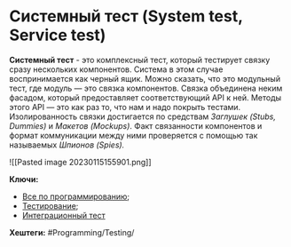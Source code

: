
# Системный тест (System test, Service test)

**Системный тест** - это комплексный тест, который тестирует связку сразу нескольких компонентов. Система в этом случае воспринимается как черный ящик. Можно сказать, что это модульный тест, где модуль — это связка компонентов. Связка объединена неким фасадом, который предоставляет соответствующий API к ней. Методы этого API — это как раз то, что нам и надо покрыть тестами. Изолированность связки достигается по средствам _Заглушек (Stubs, Dummies)_ и _Макетов (Mockups)_. Факт связанности компонентов и формат коммуникации между ними проверяется с помощью так называемых _Шпионов (Spies)._

![[Pasted image 20230115155901.png]]

**Ключи:**
- [Все по программированию](PROGRAMMING);
- [Тестирование](Testing);
- [Интеграционный тест](Integration-test)

**Хештеги:** #Programming/Testing/